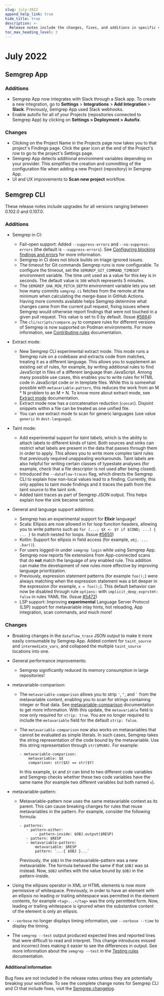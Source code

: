 ```yaml
---
slug: july-2022
append_help_link: true
hide_title: true
description: >-
  Release notes include the changes, fixes, and additions in specific versions of Semgrep.
toc_max_heading_level: 3
---
```


# July 2022

## Semgrep App

### Additions

- Semgrep App now integrates with Slack through a Slack app. To create a new integration, go to **Settings** > **Integrations** > **Add Integration** > **Slack**. Previously, Semgrep App used Slack webhooks.
- Enable autofix for all of your Projects (repositories connected to Semgrep App) by clicking on **Settings > Deployment > Autofix**.

### Changes

- Clicking on the Project Name in the Projects page now takes you to that project's Findings page. Click the gear icon at the end of the Project's row to go to the project's Settings page.
- Semgrep App detects additional environment variables depending on your provider. This simplifies the creation and committing of the configuration file when adding a new Project (repository) in Semgrep App.
- UI and UX improvements to **Scan new project** workflow.

## Semgrep CLI

These release notes include upgrades for all versions ranging between 0.102.0 and 0.107.0.

### Additions

- Semgrep in CI:
  - Fail-open support: Added `--suppress-errors` and `--no-suppress-errors` (the default is `--suppress-errors`). See [Configuring blocking findings and errors](/semgrep-ci/configuration-reference.md/#configuring-blocking-findings-and-errors) for more information.
  - Semgrep in CI does not block builds on triage ignored issues.
  - The timeout for Git commands Semgrep runs is now configurable. To configure the timeout, set the `SEMGREP_GIT_COMMAND_TIMEOUT` environment variable. The time unit used as a value for this key is in seconds. The default value is `300` which represents 5 minutes.
  - The `SEMGREP_GHA_MIN_FETCH_DEPTH` environment variable lets you set how many commits `semgrep ci` fetches from the remote at the minimum when calculating the merge-base in GitHub Actions. Having more commits available helps Semgrep determine what changes came from the current pull request, fixing issues where Semgrep would otherwise report findings that were not touched in a given pull request. This value is set to 0 by default. (Issue [#5664](https://github.com/returntocorp/semgrep/pull/5664))
  - The `cli/scripts/compare.py` to compare rules for different versions of Semgrep is now supported on Podman environments. For more information, see [Contributing rules](/contributing/contributing-to-semgrep-rules-repository/#comparing-rule-performance-between-different-versions-of-semgrep) documentation.

- Extract mode:
  - New Semgrep CLI experimental extract mode. This mode runs a Semgrep rule on a codebase and extracts code from matches, treating it as a different language. This allows you to supplement an existing set of rules, for example, by writing additional rules to find JavaScript in files of a different language than JavaScript. Among many possible use cases, this enables you to write rules for HTML code in JavaScript code or in template files. While this is somewhat possible with `metavariable-pattern`, this reduces the work from an M \* N problem to an M \+ N. To know more about extract mode, see [Extract mode](/writing-rules/experiments/extract-mode.md) documentation.
  - Extract mode now has a concatenation reduction (`concat`). Disjoint snippets within a file can be treated as one unified file. 
  - You can use extract mode to scan for generic languages (use value `generic` in `dest-language`).

- Taint mode:
  - Add experimental support for _taint labels_, which is the ability to attach labels to different kinds of taint. Both sources and sinks can restrict what labels are present in the data that passes through them in order to apply. This allows you to write more complex taint rules that previously required unappealing workarounds. Taint labels are also helpful for writing certain classes of typestate analyses (for example, check that a file descriptor is not used after being closed).
  - Introduced the `--dataflow-traces` flag, which directs the Semgrep CLI to explain how non-local values lead to a finding. Currently, this only applies to taint mode findings and it traces the path from the taint source to the taint sink.
  - Added taint traces as part of Semgrep JSON output. This helps explain how the sink became tainted.

- General and language support additions:
  - Semgrep has an experimental support for **Elixir** language!
  - Scala: Ellipsis are now allowed in for loop function headers, allowing you to write patterns such as `for (...; $X <- $Y if $COND; ...) { ... }` to match nested for loops. (Issue [#5650](https://github.com/returntocorp/semgrep/issues/5650))
  - Kotlin: Support for ellipsis in field access (for example, `obj. ... .bar()`).
  - For users logged-in under `semgrep login` while using Semgrep App. Semgrep now reports file extensions from App-connected scans that do **not** match the language of any enabled rule. This addition can make the development of new rules more effective by improving language prioritization.
  - Previously, expression statement patterns (for example `foo();`) were always matching when the expression statement was a bit deeper in the expression (for example, `x = foo();`). This default behavior can now be disabled through rule `options:` with `implicit_deep_exprstmt: false` in rules YAML file. (Issue [#5472](https://github.com/returntocorp/semgrep/issues/5472))
  - LSP support: Improving **experimental** Language Server Protocol (LSP) support for metavariable inlay hints, hot reloading, App integration, scan commands, and much more!

### Changes

- Breaking changes in the `dataflow_trace` JSON output to make it more easily consumable by Semgrep App. Added content for `taint_source` and `intermediate_vars`, and collapsed the multiple `taint_source` locations into one.

- General performance improvements:
  - Semgrep significantly reduced its memory consumption in large repositories!

- metavariable-comparison:
  - The `metavariable-comparison` allows you to strip `'`, `"`, and `` ` `` from the metavariable content, enabling you to scan for strings containing integer or float data. See [metavariable-comparison](writing-rules/rule-syntax.md/#metavariable-comparison) documentation to get more information. With this update, the `metavariable` field is now only required for `strip: true`. You are no longer required to include the `metavariable` field for the default `strip: false`.
  - The `metavariable-comparison` now also works on metavariables that cannot be evaluated as simple literals. In such cases, Semgrep takes the string representation of the code bound by the metavariable. Use this string representation through `str($MVAR)`. For example:

    ```
    - metavariable-comparison:
        metavariable: $X
        comparison: str($X) == str($Y)
    ```

    In this example, `$X` and `$Y` can bind to two different code variables and Semgrep checks whether these two code variables have the same name (for example two different variables but both named `x`).

- metavariable-pattern:
  - Metavariable-pattern now uses the same metavariable context as its parent. This can cause breaking changes for rules that reuse metavariables in the pattern. For example, consider the following formula:

    ```
    - patterns:
       - pattern-either:
           - pattern-inside: $OBJ.output($RESP)
       - pattern: $RESP
       - metavariable-pattern:
           metavariable: $RESP
           pattern: `...{ $OBJ }...`
    ```

    Previously, the `$OBJ` in the metavariable-pattern was a new metavariable. The formula behaved the same if that `$OBJ` was `$A` instead. Now, `$OBJ` unifies with the value bound by `$OBJ` in the pattern-inside.

- Using the ellipses operator in XML or HTML elements is now more permissive of whitespace. Previously, in order to have an element with an ellipsis no leading or trailing whitespace was permitted in the element contents, for example `<tag>...</tag>` was the only permitted form. Now, leading or trailing whitespace is ignored when the substantive content of the element is only an ellipsis.
- `--verbose` no longer displays timing information, use `--verbose --time` to display the timing.
- The `semgrep --test` output produced expected lines and reported lines that were difficult to read and interpret. This change introduces missed and incorrect lines making it easier to see the differences in output. See more information about the `semgrep --test` in the [Testing rules](/writing-rules/testing-rules.md) documentation.

#### Additional information

Bug fixes are not included in the release notes unless they are potentially breaking your workflow. To see the complete change notes for Semgrep CLI and CI that include fixes, visit the [Semgrep changelog](https://github.com/returntocorp/semgrep/releases/).